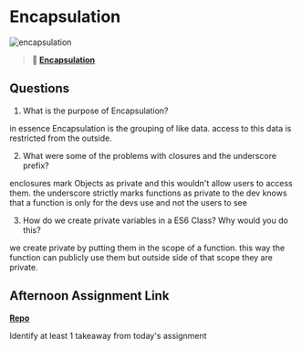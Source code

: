 # Encapsulation

![encapsulation](https://bcw.blob.core.windows.net/public/img/journals/5838157482080222)

> **📖 [Encapsulation](https://codeworksacademy.com/fs-student-guide/resources/wk3/02-Encapsulation)**

## Questions

1. What is the purpose of Encapsulation?

in essence Encapsulation is the grouping of like data. access to this data is restricted from the outside.  

2. What were some of the problems with closures and the underscore prefix?

enclosures mark Objects as private and this wouldn't allow users to access them. the underscore strictly marks functions as private to the dev knows that a function is only for the devs use and not the users to see 

3. How do we create private variables in a ES6 Class? Why would you do this?

we create private by putting them in the scope of a function. this way the function can publicly use them but outside side of that scope they are private. 
 

## Afternoon Assignment Link

**[Repo](https://github.com/alldaynik/<ASSIGNMENT_REPO>)**

Identify at least 1 takeaway from today's assignment
